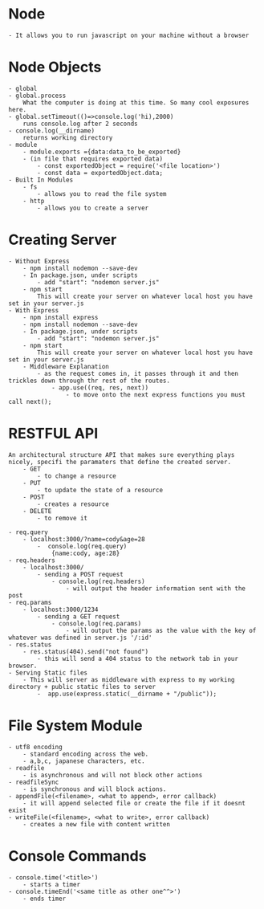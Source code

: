 # Node

    - It allows you to run javascript on your machine without a browser

# Node Objects

    - global
    - global.process
        What the computer is doing at this time. So many cool exposures here.
    - global.setTimeout(()=>console.log('hi),2000)
        runs console.log after 2 seconds
    - console.log(__dirname)
        returns working directory
    - module
        - module.exports ={data:data_to_be_exported}
        - (in file that requires exported data)
            - const exportedObject = require('<file location>')
            - const data = exportedObject.data;
    - Built In Modules
        - fs
            - allows you to read the file system
        - http
            - allows you to create a server

# Creating Server

    - Without Express
        - npm install nodemon --save-dev
        - In package.json, under scripts
            - add "start": "nodemon server.js"
        - npm start
            This will create your server on whatever local host you have set in your server.js
    - With Express
        - npm install express
        - npm install nodemon --save-dev
        - In package.json, under scripts
            - add "start": "nodemon server.js"
        - npm start
            This will create your server on whatever local host you have set in your server.js
        - Middleware Explanation
            - as the request comes in, it passes through it and then trickles down through thr rest of the routes.
                - app.use((req, res, next))
                    - to move onto the next express functions you must call next();

# RESTFUL API

    An architectural structure API that makes sure everything plays nicely, specifi the paramaters that define the created server.
        - GET
            - to change a resource
        - PUT
            - to update the state of a resource
        - POST
            - creates a resource
        - DELETE
            - to remove it

    - req.query
        - localhost:3000/?name=cody&age=28
            -  console.log(req.query)
                {name:cody, age:28}
    - req.headers
        - localhost:3000/
            - sending a POST request
                - console.log(req.headers)
                    - will output the header information sent with the post
    - req.params
        - localhost:3000/1234
            - sending a GET request
                - console.log(req.params)
                    - will output the params as the value with the key of whatever was defined in server.js '/:id'
    - res.status
        - res.status(404).send("not found")
            - this will send a 404 status to the network tab in your browser.
    - Serving Static files
        - This will server as middleware with express to my working directory + public static files to server
            -  app.use(express.static(__dirname + "/public"));

# File System Module

    - utf8 encoding
        - standard encoding across the web.
        - a,b,c, japanese characters, etc.
    - readfile
        - is asynchronous and will not block other actions
    - readfileSync
        - is synchronous and will block actions.
    - appendFile(<filename>, <what to append>, error callback)
        - it will append selected file or create the file if it doesnt exist
    - writeFile(<filename>, <what to write>, error callback)
        - creates a new file with content written

# Console Commands

    - console.time('<title>')
        - starts a timer
    - console.timeEnd('<same title as other one^^>')
        - ends timer
